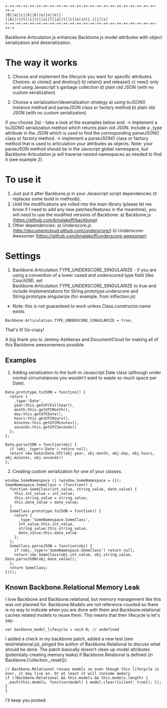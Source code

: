 ````
+-++-++-++-++-++-++-++-++-++-++-++-++-++-++-++-++-++-++-++-++-++-++-++-+
|B||a||c||k||b||o||n||e||-||A||r||t||i||c||u||l||a||t||i||o||n||.||j||s|
+-++-++-++-++-++-++-++-++-++-++-++-++-++-++-++-++-++-++-++-++-++-++-++-+
````

Backbone-Articulation.js enhances Backbone.js model attributes with object serialization and deserialization.

# The way it works

1) Choose and implement the lifecycle you want for specific attributes. Choices:
  a) clone() and destroy()
  b) retain() and release()
  c) new() only and using Javascript's garbage collection
  d) plain old JSON (with no custom serialization)

2) Choose a serialization/deserialization strategy
  a) using toJSON() instance method and parseJSON class or factory method
  b) plain old JSON (with no custom serialization)

If you choose 2a) - take a look at the examples below and:
-> implement a toJSON() serialization method which returns plain old JSON. Include a _type attribute in the JSON which is used to find the corresponding parseJSON() class or factory method.
-> implement a parseJSON() class or factory method that is used to articulation your attributes as objects. Note: your parseJSON method should be in the Javscript global namespace, but Backbone-Articulation.js will traverse nested namespaces as needed to find it (see example 2).


# To use it

1) Just put it after Backbone.js in your Javascript script dependencies (it replaces some build in methods).
2) Until the modifications are rolled into the main library (please let me know if I need to add any new patches/features in the meantime), you will need to use the modified versions of Backbone:
  a) Backbone.js (https://github.com/kmalakoff/backbone)
3) Other dependencies:
  a) Underscore.js (http://documentcloud.github.com/underscore/)
  b) Underscore-Awesomer (https://github.com/kmalakoff/underscore-awesomer)

# Settings

1) Backbone.Articulation.TYPE_UNDERSCORE_SINGULARIZE - if you are using a convention of a lower cased and underscored type field (like CouchDB), set Backbone.Articulation.TYPE_UNDERSCORE_SINGULARIZE to true and include implementations for String.prototype.underscore and String.prototype.singularize (for example, from inflection.js)
  - Note: this is not guaranteed to work unless Class.constructor.name exists

````
Backbone.Articulation.TYPE_UNDERSCORE_SINGULARIZE = true;
````

That's it! Go crazy!

A big thank you to Jeremy Ashkenas and DocumentCloud for making all of this Backbone awesomeness possible.


## Examples
1) Adding serialization to the built-in Javascript Date class (although under normal circumstances you wouldn't want to waste so much space per Date).

````
Date.prototype.toJSON = function() {
  return {
    _type:'Date',
    year:this.getUTCFullYear(),
    month:this.getUTCMonth(),
    day:this.getUTCDate(),
    hours:this.getUTCHours(),
    minutes:this.getUTCMinutes(),
    seconds:this.getUTCSeconds()
  };
};

Date.parseJSON = function(obj) {
  if (obj._type!='Date') return null;
  return new Date(Date.UTC(obj.year, obj.month, obj.day, obj.hours, obj.minutes, obj.seconds))
};
````

2) Creating custom serialization for one of your classes.

````
window.SomeNamespace || (window.SomeNamespace = {});
SomeNamespace.SomeClass = (function() {
  function SomeClass(int_value, string_value, date_value) {
    this.int_value = int_value;
    this.string_value = string_value;
    this.date_value = date_value;
  }
  SomeClass.prototype.toJSON = function() {
    return {
      _type:'SomeNamespace.SomeClass',
      int_value:this.int_value,
      string_value:this.string_value,
      date_value:this.date_value
    };
  };
  SomeClass.parseJSON = function(obj) {
    if (obj._type!='SomeNamespace.SomeClass') return null;
    return new SomeClass(obj.int_value, obj.string_value, Date.parseJSON(obj.date_value));
  };
  return SomeClass;
})();
````

## Known Backbone.Relational Memory Leak

I love Backbone and Backbone.relational, but memory management like this was not planned for. Backbone.Models are not reference counted so there is no way to indicate when you are done with them and Backbone.relational caches related models to reuse them. This means that their lifecycle is let's say:

````
var backbone_model_lifecycle = void 0; // undefined
````

I added a check in my backbone patch, added a new test (see test/relational.js), pinged the author of Backbone.Relational to discuss what should be done. The patch basically doesn't clean up model attributes (potentially creating memory leaks) if Backbone.Relational is defined (in Backbone.Collection._reset()):

````
// Backbone.Relational resues models so even though this lifecycle is over, it may live on. Or at least it will consume memory
if (!Backbone.Relational && this.models && this.models.length) { _.each(this.models, function(model) { model.clear({silent: true}); }); }
}
````
I'll keep you posted.
